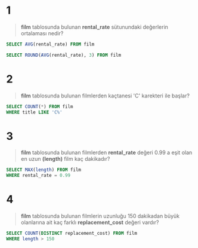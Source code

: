 # 1
>**film** tablosunda bulunan **rental_rate** sütunundaki değerlerin ortalaması nedir?
```SQL
SELECT AVG(rental_rate) FROM film

SELECT ROUND(AVG(rental_rate), 3) FROM film
```
# 2
>**film** tablosunda bulunan filmlerden kaçtanesi 'C' karekteri ile başlar?
```SQL
SELECT COUNT(*) FROM film
WHERE title LIKE 'C%'
```
# 3
>**film** tablosunda bulunan filmlerden **rental_rate** değeri 0.99 a eşit olan en uzun **(length)** film kaç dakikadır?
```SQL
SELECT MAX(length) FROM film
WHERE rental_rate = 0.99
```
# 4
>**film** tablosunda bulunan filmlerin uzunluğu 150 dakikadan büyük olanlarına ait kaç farklı **replacement_cost** değeri vardır?
```SQL
SELECT COUNT(DISTINCT replacement_cost) FROM film
WHERE length > 150
```